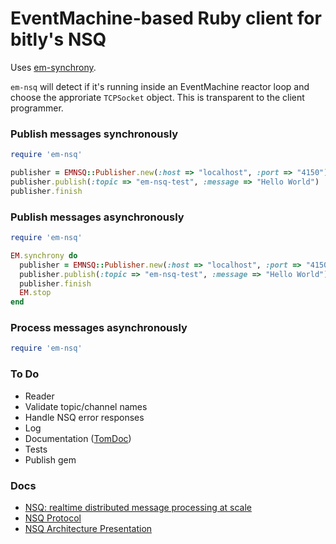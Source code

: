 EventMachine-based Ruby client for bitly's NSQ
===========

Uses [em-synchrony](https://github.com/igrigorik/em-synchrony).

`em-nsq` will detect if it's running inside an EventMachine reactor loop and choose the approriate `TCPSocket` object.  This is transparent to the client programmer. 

### Publish messages synchronously
```ruby
require 'em-nsq'

publisher = EMNSQ::Publisher.new(:host => "localhost", :port => "4150")
publisher.publish(:topic => "em-nsq-test", :message => "Hello World")
publisher.finish
```
### Publish messages asynchronously
```ruby
require 'em-nsq'

EM.synchrony do
  publisher = EMNSQ::Publisher.new(:host => "localhost", :port => "4150")
  publisher.publish(:topic => "em-nsq-test", :message => "Hello World")
  publisher.finish
  EM.stop
end
```
### Process messages asynchronously
```ruby
require 'em-nsq'

```
### To Do
  * Reader
  * Validate topic/channel names
  * Handle NSQ error responses
  * Log
  * Documentation ([TomDoc](http://tomdoc.org/))
  * Tests
  * Publish gem

### Docs
  * [NSQ: realtime distributed message processing at scale](http://word.bitly.com/post/33232969144/nsq)
  * [NSQ Protocol](https://github.com/bitly/nsq/blob/master/docs/protocol.md)
  * [NSQ Architecture Presentation](https://speakerdeck.com/snakes/nsq-nyc-golang-meetup)
